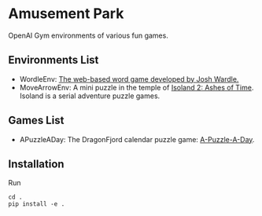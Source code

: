 # Amusement Park
OpenAI Gym environments of various fun games.<br/>

## Environments List

* WordleEnv: [The web-based word game developed by Josh Wardle.](https://www.nytimes.com/games/wordle/index.html)
* MoveArrowEnv: A mini puzzle in the temple of [Isoland 2: Ashes of Time](https://apps.apple.com/us/app/isoland-2-ashes-of-time/id1320750997). Isoland is a serial adventure puzzle games.

## Games List

* APuzzleADay: The DragonFjord calendar puzzle game: [A-Puzzle-A-Day](https://www.dragonfjord.com/product/a-puzzle-a-day/).

## Installation
Run
```
cd .
pip install -e .
```